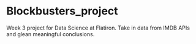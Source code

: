 # Blockbusters_project
Week 3 project for Data Science at Flatiron. Take in data from IMDB APIs and glean meaningful conclusions.
